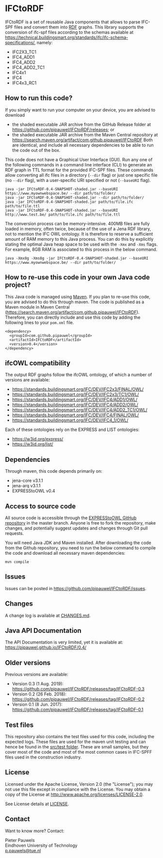 # IFCtoRDF
IFCtoRDF is a set of reusable Java components that allows to parse IFC-SPF files and convert them into [RDF](https://www.w3.org/standards/techs/rdf#w3c_all) graphs. This library supports the conversion of ifc-spf files according to the schemas available at https://technical.buildingsmart.org/standards/ifc/ifc-schema-specifications/, namely:

- IFC2X3_TC1
- IFC4_ADD1
- IFC4_ADD2
- IFC4_ADD2_TC1
- IFC4x1
- IFC4
- IFC4x3_RC1

## How to run this code?
If you simply want to run your computer on your device, you are advised to download
- the shaded executable JAR archive from the GitHub Release folder at https://github.com/pipauwel/IFCtoRDF/releases; or
- the shaded executable JAR archive from the Maven Central repository at https://search.maven.org/artifact/com.github.pipauwel/IFCtoRDF
Both are identical, and include all necessary dependencies to be able to run the code out of the box.

This code does not have a Graphical User Interface (GUI). Run any one of the following commands in a command line interface (CLI) to generate an RDF graph in TTL format for the provided IFC-SPF files. These commands allow converting all ifc files in a directory (`--dir` flag) or just one specific file (no `--dir` flag), with a user-specific URI specified or not (`--baseURI` flag).

```
java -jar IFCtoRDF-0.4-SNAPSHOT-shaded.jar --baseURI https://www.myownwebspace.be/ --dir path/to/folder/
java -jar IFCtoRDF-0.4-SNAPSHOT-shaded.jar --dir path/to/folder/
java -jar IFCtoRDF-0.4-SNAPSHOT-shaded.jar path/to/file.ifc path/to/file.ttl
java -jar IFCtoRDF-0.4-SNAPSHOT-shaded.jar --baseURI http://www.test.be/ path/to/file.ifc path/to/file.ttl
```

The conversion process can be memory-intensive. 400MB files are fully loaded in memory, often twice, because of the use of a Jena RDF library, not to mention the IFC OWL ontology. It is therefore to reserve a sufficient amount of RAM memory to this Java process. You can do this by explicitly stating the optimal Java heap space to be used with the `-Xmx` and `-Xms` flags. For example, 8GB RAM is associated to this process in the below command.

```
java -Xmx8g -Xms8g -jar IFCtoRDF-0.4-SNAPSHOT-shaded.jar --baseURI https://www.myownwebspace.be/ --dir path/to/folder/
```

## How to re-use this code in your own Java code project?
This Java code is managed using [Maven](https://maven.apache.org/). If you plan to re-use this code, you are advised to do this through maven. The code is published as a Maven module in Maven Central (https://search.maven.org/artifact/com.github.pipauwel/IFCtoRDF). Therefore, you can directly include and use this code by adding the following lines to your `pom.xml` file.

```
<dependency>
  <groupId>com.github.pipauwel</groupId>
  <artifactId>IFCtoRDF</artifactId>
  <version>0.4</version>
</dependency>
```

## ifcOWL compatibility
The output RDF graphs follow the ifcOWL ontology, of which a number of versions are available:

- https://standards.buildingsmart.org/IFC/DEV/IFC2x3/FINAL/OWL/
- https://standards.buildingsmart.org/IFC/DEV/IFC2x3/TC1/OWL/
- https://standards.buildingsmart.org/IFC/DEV/IFC4/ADD1/OWL/
- https://standards.buildingsmart.org/IFC/DEV/IFC4/ADD2/OWL/
- https://standards.buildingsmart.org/IFC/DEV/IFC4/ADD2_TC1/OWL/
- https://standards.buildingsmart.org/IFC/DEV/IFC4/FINAL/OWL/
- https://standards.buildingsmart.org/IFC/DEV/IFC4_1/OWL/

Each of these ontologies rely on the EXPRESS and LIST ontologies:
- https://w3id.org/express/
- https://w3id.org/list/

## Dependencies
Through maven, this code depends primarily on:
- jena-core v3.1.1
- jena-arq v3.1.1
- EXPRESStoOWL v0.4

## Access to source code
All source code is accessible through the [EXPRESStoOWL GitHub repository](https://github.com/pipauwel/EXPRESStoOWL/) in the master branch. Anyone is free to fork the repository, make changes, and potentially suggest updates and changes through Git pull requests. 

You will need Java JDK and Maven installed. After downloading the code from the Github repository, you need to run the below command to compile the code and download all necessary maven dependencies:

```
mvn compile
```

## Issues
Issues can be posted in https://github.com/pipauwel/IFCtoRDF/issues.

## Changes
A change log is available at [CHANGES.md](CHANGES.md). 

## Java API Documentation
The API Documentation is very limited, yet it is available at:
https://pipauwel.github.io/IFCtoRDF/0.4/

## Older versions
Previous versions are available:
- Version 0.3 (1 Aug. 2019): https://github.com/pipauwel/IFCtoRDF/releases/tag/IFCtoRDF-0.3
- Version 0.2 (26 Feb. 2018): https://github.com/pipauwel/IFCtoRDF/releases/tag/IFCtoRDF-0.2
- Version 0.1 (8 Jun. 2017): https://github.com/pipauwel/IFCtoRDF/releases/tag/IFCtoRDF-0.1

## Test files
This repository also contains the test files used for this code, including the expected logs. These files are used for the maven unit testing and can hence be found in the [src/test folder](https://github.com/pipauwel/IFCtoRDF/tree/master/src/test). These are small samples, but they cover most of the code and most of the most common cases in IFC-SPFF files used in the construction industry.

## License
Licensed under the Apache License, Version 2.0 (the "License"); you may not use this file except in compliance with the License. You may obtain a copy of the License at http://www.apache.org/licenses/LICENSE-2.0.

See License details at [LICENSE](LICENSE).

## Contact
Want to know more? Contact:

Pieter Pauwels  
Eindhoven University of Technology  
p.pauwels@tue.nl  
